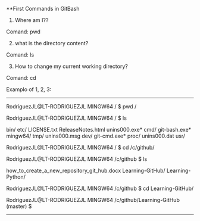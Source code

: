 **First Commands in GitBash

1. Where am I??

Comand: pwd

2. what is the directory content?

Comand: ls

3. How to change my current working directory?

Comand: cd

Examplo of 1, 2, 3:
*********************************************************************************

RodriguezJL@LT-RODRIGUEZJL MINGW64 /
$ pwd
/

RodriguezJL@LT-RODRIGUEZJL MINGW64 /
$ ls

bin/  etc/           LICENSE.txt  ReleaseNotes.html  unins000.exe*
cmd/  git-bash.exe*  mingw64/     tmp/               unins000.msg
dev/  git-cmd.exe*   proc/        unins000.dat       usr/

RodriguezJL@LT-RODRIGUEZJL MINGW64 /
$ cd /c/github/

RodriguezJL@LT-RODRIGUEZJL MINGW64 /c/github
$ ls

how_to_create_a_new_repository_git_hub.docx  Learning-GitHub/  Learning-Python/

RodriguezJL@LT-RODRIGUEZJL MINGW64 /c/github
$ cd Learning-GitHub/

RodriguezJL@LT-RODRIGUEZJL MINGW64 /c/github/Learning-GitHub (master)
$

*********************************************************************************
